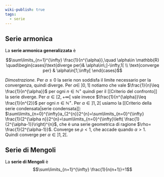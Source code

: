 ```yaml
---
wiki-publish: true
tags:
  - serie
---
```

## Serie armonica
La **serie armonica generalizzata** è

$$\sum\limits_{n=1}^{\infty} \frac{1}{n^{\alpha}},\quad \alpha\in \mathbb{R} \quad\begin{cases}\text{diverge per}& \alpha\in\;]-\infty,1[ \\ \text{converge per} & \alpha\in[1,\infty[ \end{cases}$$

*Dimostrazione.* Per $\alpha\leq0$ la serie non soddisfa il limite necessario per la convergenza, quindi diverge. Per $\alpha\in\;]0,1]$ notiamo che vale $\frac{1}{n}\leq \frac{1}{n^{\alpha}}$ per ogni $n\in\mathbb{N}^{+}$ quindi per il [[Criterio del confronto]] la serie diverge. Per $\alpha\in[2,+\infty[$ vale invece $\frac{1}{n^{\alpha}}\leq \frac{1}{n^{2}}$ per ogni $n\in\mathbb{N}^{+}$. Per $\alpha\in]1,2[$ usiamo la [[Criterio della serie condensata|serie condensata]]: $\sum\limits_{n=0}^{\infty}a_{2^{n}}2^{n}=\sum\limits_{n=0}^{\infty} \frac{1}{2^{\alpha n}}2^{n}=\sum\limits_{n=0}^{\infty}\left( \frac{1}{2^{\alpha-1}}\right)^{n}$, che è una serie geometrica di ragione $\rho= \frac{1}{2^{\alpha-1}}$. Converge se $\rho<1$, che accade quando $\alpha>1$. Quindi converge per $\alpha\in]1,2[$.

## Serie di Mengoli
La **serie di Mengoli** è
$$\sum\limits_{n=1}^{\infty} \frac{1}{n(n+1)}=1$$
